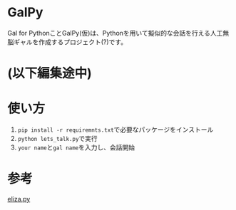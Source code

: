 # GalPy
Gal for PythonことGalPy(仮)は、Pythonを用いて擬似的な会話を行える人工無脳ギャルを作成するプロジェクト(?)です。
# (以下編集途中)
# 使い方
1. `pip install -r requiremnts.txt`で必要なパッケージをインストール
2. `python lets_talk.py`で実行
3. `your name`と`gal name`を入力し、会話開始

# 参考
[eliza.py](https://github.com/jezhiggins/eliza.py/blob/master/eliza.py)
